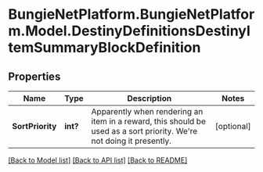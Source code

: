 # BungieNetPlatform.BungieNetPlatform.Model.DestinyDefinitionsDestinyItemSummaryBlockDefinition
## Properties

Name | Type | Description | Notes
------------ | ------------- | ------------- | -------------
**SortPriority** | **int?** | Apparently when rendering an item in a reward, this should be used as a sort priority. We&#39;re not doing it presently. | [optional] 

[[Back to Model list]](../README.md#documentation-for-models) [[Back to API list]](../README.md#documentation-for-api-endpoints) [[Back to README]](../README.md)

